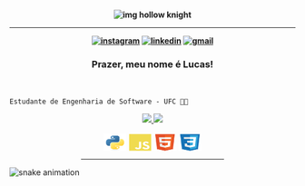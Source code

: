 <h4 align="center">

![img hollow knight](https://cdna.artstation.com/p/assets/images/images/037/786/530/original/camille-unknown-hk.gif?1621327281)
  
<hr>

<!--links-->
[![instagram](https://img.shields.io/badge/-instagram-red?style=for-the-badge&logo=instagram&logoColor=white&link=https://github.com/lukaian-k)](https://www.instagram.com/_lukaian/)
[![linkedin](https://img.shields.io/badge/-Linkedin-blue?style=for-the-badge&logo=Linkedin&logoColor=white&link=https://github.com/lukaian-k)](https://www.linkedin.com/in/lukaian/)
[![gmail](https://img.shields.io/badge/Gmail-D14836?style=for-the-badge&logo=gmail&logoColor=white&link=https://github.com/lukaian-k)](mailto:lukaian8979@hotmail.com)
  
</h4>


<!--about-->
<h3 align="center">Prazer, meu nome é Lucas!</h3><br>

```
Estudante de Engenharia de Software - UFC 👨‍💻
```
 

<!--stats-->
<div align="center">
  <a href="https://github.com/lukaian-k">
    <img height="165em" src="https://github-readme-stats.vercel.app/api?username=lukaian-k&show_icons=true&theme=tokyonight&include_all_commits=true&count_private=true"/>
    <img height="165em" src="https://github-readme-stats.vercel.app/api/top-langs/?username=lukaian-k&layout=compact&langs_count=7&theme=tokyonight"/>
  </a>
</div>


<!--icons-->
<div align="center" style="display: inline_block"><br>
  <img align="center" alt="python" height="30" width="40" src="https://raw.githubusercontent.com/devicons/devicon/master/icons/python/python-original.svg">
  <img align="center" alt="js" height="30" width="40" src="https://raw.githubusercontent.com/devicons/devicon/master/icons/javascript/javascript-plain.svg">
  <img align="center" alt="html" height="30" width="40" src="https://raw.githubusercontent.com/devicons/devicon/master/icons/html5/html5-original.svg">
  <img align="center" alt="css" height="30" width="40" src="https://raw.githubusercontent.com/devicons/devicon/master/icons/css3/css3-original.svg">
  
  <hr width="50%">
</div>

 
<!--snake animation-->
![snake animation](https://github.com/lukaian-k/lukaian-k/blob/output/github-contribution-grid-snake.svg)
